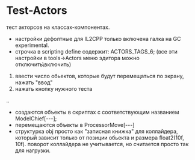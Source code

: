 # Test-Actors
 
тест акторсов на классах-компонентах. 

- настройки дефолтные для IL2CPP только включена галка на GC experimental. 
- строчка в scripting define содержит:     ACTORS_TAGS_6; (все эти настройки в tools->Actors меню эдитора можно отключить\включить)

1) ввести число обьектов, которые будут перемещаться по экрану, нажать "ввод"
2) нажать кнопку нужного теста

..
- создаются объекты в скриптах с соответствующим названием ModelChief[---];
- перемещаются объекты в ProcessorMove[---]
- структурка obj просто как "записная книжка" для коллайдера, который зависит только от позиции обьекта и размера float2(10f, 10f). 
поворот коллайдера не учитывается, но считается просто так для нагрузки.
